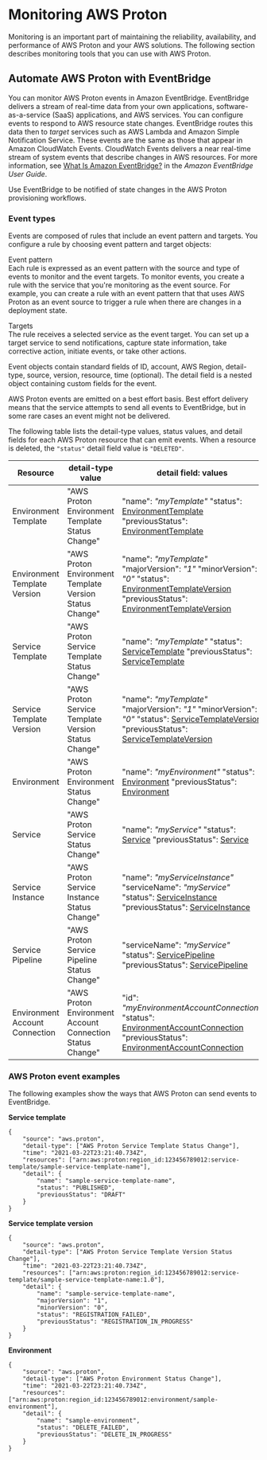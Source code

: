 # Monitoring AWS Proton<a name="monitoring"></a>

Monitoring is an important part of maintaining the reliability, availability, and performance of AWS Proton and your AWS solutions\. The following section describes monitoring tools that you can use with AWS Proton\.

## Automate AWS Proton with EventBridge<a name="event-bridge"></a>

You can monitor AWS Proton events in Amazon EventBridge\. EventBridge delivers a stream of real\-time data from your own applications, software\-as\-a\-service \(SaaS\) applications, and AWS services\. You can configure events to respond to AWS resource state changes\. EventBridge routes this data then to *target* services such as AWS Lambda and Amazon Simple Notification Service\. These events are the same as those that appear in Amazon CloudWatch Events\. CloudWatch Events delivers a near real\-time stream of system events that describe changes in AWS resources\. For more information, see [What Is Amazon EventBridge?](https://docs.aws.amazon.com/eventbridge/latest/userguide/) in the *Amazon EventBridge User Guide*\.

Use EventBridge to be notified of state changes in the AWS Proton provisioning workflows\.

### Event types<a name="event-types"></a>

Events are composed of rules that include an event pattern and targets\. You configure a rule by choosing event pattern and target objects:

Event pattern  
Each rule is expressed as an event pattern with the source and type of events to monitor and the event targets\. To monitor events, you create a rule with the service that you're monitoring as the event source\. For example, you can create a rule with an event pattern that that uses AWS Proton as an event source to trigger a rule when there are changes in a deployment state\.

Targets  
The rule receives a selected service as the event target\. You can set up a target service to send notifications, capture state information, take corrective action, initiate events, or take other actions\.

Event objects contain standard fields of ID, account, AWS Region, detail\-type, source, version, resource, time \(optional\)\. The detail field is a nested object containing custom fields for the event\.

AWS Proton events are emitted on a best effort basis\. Best effort delivery means that the service attempts to send all events to EventBridge, but in some rare cases an event might not be delivered\.

The following table lists the detail\-type values, status values, and detail fields for each AWS Proton resource that can emit events\. When a resource is deleted, the `"status"` detail field value is `"DELETED"`\.


| Resource | detail\-type value | detail field: values | 
| --- | --- | --- | 
|  Environment Template  |  "AWS Proton Environment Template Status Change"  |  "name": *"myTemplate"* "status": [EnvironmentTemplate](https://docs.aws.amazon.com/proton/latest/APIReference/API_EnvironmentTemplate.html) "previousStatus": [EnvironmentTemplate](https://docs.aws.amazon.com/proton/latest/APIReference/API_EnvironmentTemplate.html)  | 
|  Environment Template Version  |  "AWS Proton Environment Template Version Status Change"  |  "name": *"myTemplate"* "majorVersion": *"1"* "minorVersion": *"0"* "status": [EnvironmentTemplateVersion](https://docs.aws.amazon.com/proton/latest/APIReference/API_EnvironmentTemplateVersion.html) "previousStatus": [EnvironmentTemplateVersion](https://docs.aws.amazon.com/proton/latest/APIReference/API_EnvironmentTemplateVersion.html)  | 
|  Service Template  |  "AWS Proton Service Template Status Change"  |  "name": *"myTemplate"* "status": [ServiceTemplate](https://docs.aws.amazon.com/proton/latest/APIReference/API_ServiceTemplate.html) "previousStatus": [ServiceTemplate](https://docs.aws.amazon.com/proton/latest/APIReference/API_ServiceTemplate.html)  | 
|  Service Template Version  |  "AWS Proton Service Template Version Status Change"  |  "name": *"myTemplate"* "majorVersion": *"1"* "minorVersion": *"0"* "status": [ServiceTemplateVersion](https://docs.aws.amazon.com/proton/latest/APIReference/API_EnvironmentTemplateVersion.html) "previousStatus": [ServiceTemplateVersion](https://docs.aws.amazon.com/proton/latest/APIReference/API_EnvironmentTemplateVersion.html)  | 
|  Environment  |  "AWS Proton Environment Status Change"  |  "name": *"myEnvironment"* "status": [Environment](https://docs.aws.amazon.com/proton/latest/APIReference/API_Environment.html) "previousStatus": [Environment](https://docs.aws.amazon.com/proton/latest/APIReference/API_Environment.html)  | 
|  Service  |  "AWS Proton Service Status Change"  |  "name": *"myService"* "status": [Service](https://docs.aws.amazon.com/proton/latest/APIReference/API_Service.html) "previousStatus": [Service](https://docs.aws.amazon.com/proton/latest/APIReference/API_Service.html)  | 
|  Service Instance  |  "AWS Proton Service Instance Status Change"  |  "name": *"myServiceInstance"* "serviceName": *"myService"* "status": [ServiceInstance](https://docs.aws.amazon.com/proton/latest/APIReference/API_ServiceInstance.html) "previousStatus": [ServiceInstance](https://docs.aws.amazon.com/proton/latest/APIReference/API_ServiceInstance.html)  | 
|  Service Pipeline  |  "AWS Proton Service Pipeline Status Change"  |  "serviceName": *"myService"* "status": [ServicePipeline](https://docs.aws.amazon.com/proton/latest/APIReference/API_ServicePipeline.html) "previousStatus": [ServicePipeline](https://docs.aws.amazon.com/proton/latest/APIReference/API_ServicePipeline.html)  | 
|  Environment Account Connection  |  "AWS Proton Environment Account Connection Status Change"  |  "id": *"myEnvironmentAccountConnection"* "status": [EnvironmentAccountConnection](https://docs.aws.amazon.com/proton/latest/APIReference/API_EnvironmentAccountConnection.html) "previousStatus": [EnvironmentAccountConnection](https://docs.aws.amazon.com/proton/latest/APIReference/API_EnvironmentAccountConnection.html)  | 

### AWS Proton event examples<a name="event-examples"></a>

The following examples show the ways that AWS Proton can send events to EventBridge\.

**Service template**

```
{
    "source": "aws.proton",
    "detail-type": ["AWS Proton Service Template Status Change"],
    "time": "2021-03-22T23:21:40.734Z",
    "resources": ["arn:aws:proton:region_id:123456789012:service-template/sample-service-template-name"],
    "detail": {
        "name": "sample-service-template-name",
        "status": "PUBLISHED",
        "previousStatus": "DRAFT"
    }
}
```

**Service template version**

```
{
    "source": "aws.proton",
    "detail-type": ["AWS Proton Service Template Version Status Change"],
    "time": "2021-03-22T23:21:40.734Z",
    "resources": ["arn:aws:proton:region_id:123456789012:service-template/sample-service-template-name:1.0"],
    "detail": {
        "name": "sample-service-template-name",
        "majorVersion": "1",
        "minorVersion": "0",
        "status": "REGISTRATION_FAILED",
        "previousStatus": "REGISTRATION_IN_PROGRESS"
    }
}
```

**Environment**

```
{
    "source": "aws.proton",
    "detail-type": ["AWS Proton Environment Status Change"],
    "time": "2021-03-22T23:21:40.734Z",
    "resources": ["arn:aws:proton:region_id:123456789012:environment/sample-environment"],
    "detail": {
        "name": "sample-environment",
        "status": "DELETE_FAILED",
        "previousStatus": "DELETE_IN_PROGRESS"
    }
}
```